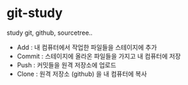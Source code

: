 # git-study
study git, github, sourcetree..

- Add : 내 컴퓨터에서 작업한 파일들을 스테이지에 추가
- Commit : 스테이지에 올라온 파일들을 가지고 내 컴퓨터에 저장
- Push : 커밋들을 원격 저장소에 업로드
- Clone : 원격 저장소 (github) 을 내 컴퓨터에 복사